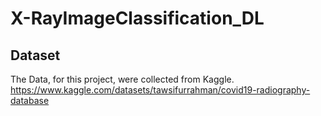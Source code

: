 # X-RayImageClassification_DL

## Dataset
The Data, for this project, were collected from Kaggle. https://www.kaggle.com/datasets/tawsifurrahman/covid19-radiography-database